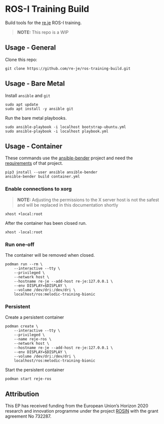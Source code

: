 # ROS-I Training Build

Build tools for the [re.je](https://re.je) ROS-I training.

> **NOTE:** This repo is a WIP

## Usage - General

Clone this repo:

    git clone https://github.com/re-je/ros-training-build.git

## Usage - Bare Metal

Install `ansible` and `git`

    sudo apt update
    sudo apt install -y ansible git

Run the bare metal playbooks.

    sudo ansible-playbook -i localhost bootstrap-ubuntu.yml
    sudo ansible-playbook -i localhost playbook.yml

## Usage - Container

These commands use the
[ansible-bender](https://github.com/ansible-community/ansible-bender) project
and need the
[requirements](https://github.com/ansible-community/ansible-bender#requirements-host)
of that project.

    pip3 install --user ansible ansible-bender
    ansible-bender build container.yml

### Enable connections to xorg

> **NOTE:** Adjusting the permissions to the X server host is not the safest and
> will be replaced in this documentation shortly

    xhost +local:root

After the container has been closed run.

    xhost -local:root

### Run one-off

The container will be removed when closed.

    podman run --rm \
        --interactive --tty \
        --privileged \
        --network host \
        --hostname re-je --add-host re-je:127.0.0.1 \
        --env DISPLAY=$DISPLAY \
        --volume /dev/dri:/dev/dri \
        localhost/ros:melodic-training-bionic

### Persistent

Create a persistent container

    podman create \
        --interactive --tty \
        --privileged \
        --name reje-ros \
        --network host \
        --hostname re-je --add-host re-je:127.0.0.1 \
        --env DISPLAY=$DISPLAY \
        --volume /dev/dri:/dev/dri \
        localhost/ros:melodic-training-bionic

Start the persistent container

    podman start reje-ros

## Attribution

This EP has received funding from the European Union’s Horizon 2020 research and
innovation programme under the project [ROSIN](http://rosin-project.eu/) with
the grant agreement No 732287.
